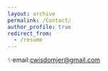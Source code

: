 ```yaml
---
layout: archive
permalink: /Contact/
author_profile: true
redirect_from: 
  - /resume
---
```

✨email:cwisdomjer@gmail.com
